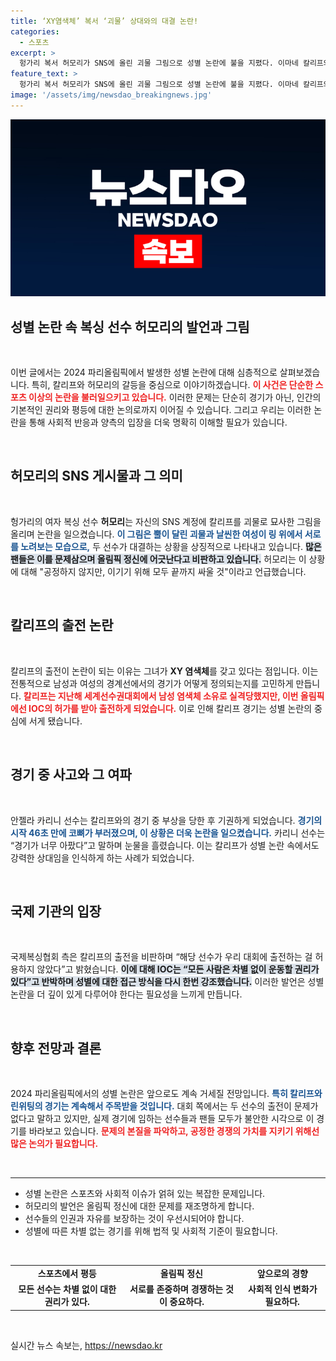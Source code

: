 ```yaml
---
title: ‘XY염색체’ 복서 ‘괴물’ 상대와의 대결 논란!
categories:
  - 스포츠
excerpt: >
  헝가리 복서 허모리가 SNS에 올린 괴물 그림으로 성별 논란에 불을 지폈다. 이마네 칼리프와의 대결을 앞두고 불만을 표출하며, 우승을 위해 끝까지 싸울 것이라고 다짐했다. 올림픽 정신을 저해하는 논란 속에서 이들의 경기가 주목받고 있다.
feature_text: >
  헝가리 복서 허모리가 SNS에 올린 괴물 그림으로 성별 논란에 불을 지폈다. 이마네 칼리프와의 대결을 앞두고 불만을 표출하며, 우승을 위해 끝까지 싸울 것이라고 다짐했다. 올림픽 정신을 저해하는 논란 속에서 이들의 경기가 주목받고 있다.
image: '/assets/img/newsdao_breakingnews.jpg'
---
```


<p><img src="/assets/img/newsdao_breakingnews.jpg" alt="cryptoinkorea 속보" /></p>

<h2 data-ke-size="size26">성별 논란 속 복싱 선수 허모리의 발언과 그림</h2>

<p data-ke-size="size16">&nbsp;</p>

<p>이번 글에서는 2024 파리올림픽에서 발생한 성별 논란에 대해 심층적으로 살펴보겠습니다. 특히, 칼리프와 허모리의 갈등을 중심으로 이야기하겠습니다. <b><span style="color: #ee2323;">이 사건은 단순한 스포츠 이상의 논란을 불러일으키고 있습니다.</span></b> 이러한 문제는 단순히 경기가 아닌, 인간의 기본적인 권리와 평등에 대한 논의로까지 이어질 수 있습니다. 그리고 우리는 이러한 논란을 통해 사회적 반응과 양측의 입장을 더욱 명확히 이해할 필요가 있습니다. </p>

<p data-ke-size="size16">&nbsp;</p>

<h2 data-ke-size="size26">허모리의 SNS 게시물과 그 의미</h2>

<p data-ke-size="size16">&nbsp;</p>

<p>헝가리의 여자 복싱 선수 <b>허모리</b>는 자신의 SNS 계정에 칼리프를 괴물로 묘사한 그림을 올리며 논란을 일으켰습니다. <b><span style="color: #1a5490;">이 그림은 뿔이 달린 괴물과 날씬한 여성이 링 위에서 서로를 노려보는 모습으로,</span></b> 두 선수가 대결하는 상황을 상징적으로 나타내고 있습니다. <b><span style="background-color: #21538527;">많은 팬들은 이를 문제삼으며 올림픽 정신에 어긋난다고 비판하고 있습니다.</span></b> 허모리는 이 상황에 대해 "공정하지 않지만, 이기기 위해 모두 끝까지 싸울 것"이라고 언급했습니다. </p>

<p data-ke-size="size16">&nbsp;</p>

<h2 data-ke-size="size26">칼리프의 출전 논란</h2>

<p data-ke-size="size16">&nbsp;</p>

<p>칼리프의 출전이 논란이 되는 이유는 그녀가 <b>XY 염색체</b>를 갖고 있다는 점입니다. 이는 전통적으로 남성과 여성의 경계선에서의 경기가 어떻게 정의되는지를 고민하게 만듭니다. <b><span style="color: #ee2323;">칼리프는 지난해 세계선수권대회에서 남성 염색체 소유로 실격당했지만, 이번 올림픽에선 IOC의 허가를 받아 출전하게 되었습니다.</span></b> 이로 인해 칼리프 경기는 성별 논란의 중심에 서게 됐습니다. </p>

<p data-ke-size="size16">&nbsp;</p>

<h2 data-ke-size="size26">경기 중 사고와 그 여파</h2>

<p data-ke-size="size16">&nbsp;</p>

<p>안젤라 카리니 선수는 칼리프와의 경기 중 부상을 당한 후 기권하게 되었습니다. <b><span style="color: #1a5490;">경기의 시작 46초 만에 코뼈가 부러졌으며, 이 상황은 더욱 논란을 일으켰습니다.</span></b> 카리니 선수는 “경기가 너무 아팠다”고 말하며 눈물을 흘렸습니다. 이는 칼리프가 성별 논란 속에서도 강력한 상대임을 인식하게 하는 사례가 되었습니다.</p>

<p data-ke-size="size16">&nbsp;</p>

<h2 data-ke-size="size26">국제 기관의 입장</h2>

<p data-ke-size="size16">&nbsp;</p>

<p>국제복싱협회 측은 칼리프의 출전을 비판하며 “해당 선수가 우리 대회에 출전하는 걸 허용하지 않았다”고 밝혔습니다. <b><span style="background-color: #21538527;">이에 대해 IOC는 “모든 사람은 차별 없이 운동할 권리가 있다”고 반박하며 성별에 대한 접근 방식을 다시 한번 강조했습니다.</span></b> 이러한 발언은 성별 논란을 더 깊이 있게 다루어야 한다는 필요성을 느끼게 만듭니다. </p>

<p data-ke-size="size16">&nbsp;</p>

<h2 data-ke-size="size26">향후 전망과 결론</h2>

<p data-ke-size="size16">&nbsp;</p>

<p>2024 파리올림픽에서의 성별 논란은 앞으로도 계속 거세질 전망입니다. <b><span style="color: #1a5490;">특히 칼리프와 린위팅의 경기는 계속해서 주목받을 것입니다.</span></b> 대회 쪽에서는 두 선수의 출전이 문제가 없다고 말하고 있지만, 실제 경기에 임하는 선수들과 팬들 모두가 불안한 시각으로 이 경기를 바라보고 있습니다. <b><span style="color: #ee2323;">문제의 본질을 파악하고, 공정한 경쟁의 가치를 지키기 위해선 많은 논의가 필요합니다.</span></b></p>

<p data-ke-size="size16">&nbsp;</p>

<hr/>

<ul>

<li>성별 논란은 스포츠와 사회적 이슈가 얽혀 있는 복잡한 문제입니다.</li>
<li>허모리의 발언은 올림픽 정신에 대한 문제를 재조명하게 합니다.</li>
<li>선수들의 인권과 자유를 보장하는 것이 우선시되어야 합니다.</li>
<li>성별에 따른 차별 없는 경기를 위해 법적 및 사회적 기준이 필요합니다.</li>

</ul>

<p data-ke-size="size16">&nbsp;</p>

<table style="width: 100%; border-collapse: collapse;">

<tr>

<td style="text-align: center; height: 17px;"><b>스포츠에서 평등</b></td>

<td style="text-align: center; height: 17px;"><b>올림픽 정신</b></td>

<td style="text-align: center; height: 17px;"><b>앞으로의 경향</b></td>

</tr>

<tr>

<td style="text-align: center; height: 17px;"><b>모든 선수는 차별 없이 대한 권리가 있다.</b></td>

<td style="text-align: center; height: 17px;"><b>서로를 존중하며 경쟁하는 것이 중요하다.</b></td>

<td style="text-align: center; height: 17px;"><b>사회적 인식 변화가 필요하다.</b></td>

</tr>

</table>

<p data-ke-size="size16">&nbsp;</p>
실시간 뉴스 속보는, <a href="https://newsdao.kr" rel="dofollow">https://newsdao.kr</a>


